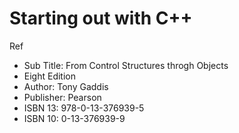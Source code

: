 Starting out with C++
=====================
Ref
* Sub Title: From Control Structures throgh Objects
* Eight Edition
* Author: Tony Gaddis
* Publisher: Pearson
* ISBN 13: 978-0-13-376939-5 
* ISBN 10: 0-13-376939-9